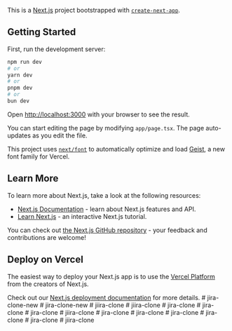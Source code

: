 This is a [Next.js](https://nextjs.org) project bootstrapped with [`create-next-app`](https://nextjs.org/docs/app/api-reference/cli/create-next-app).

## Getting Started

First, run the development server:

```bash
npm run dev
# or
yarn dev
# or
pnpm dev
# or
bun dev
```

Open [http://localhost:3000](http://localhost:3000) with your browser to see the result.

You can start editing the page by modifying `app/page.tsx`. The page auto-updates as you edit the file.

This project uses [`next/font`](https://nextjs.org/docs/app/building-your-application/optimizing/fonts) to automatically optimize and load [Geist](https://vercel.com/font), a new font family for Vercel.

## Learn More

To learn more about Next.js, take a look at the following resources:

- [Next.js Documentation](https://nextjs.org/docs) - learn about Next.js features and API.
- [Learn Next.js](https://nextjs.org/learn) - an interactive Next.js tutorial.

You can check out [the Next.js GitHub repository](https://github.com/vercel/next.js) - your feedback and contributions are welcome!

## Deploy on Vercel

The easiest way to deploy your Next.js app is to use the [Vercel Platform](https://vercel.com/new?utm_medium=default-template&filter=next.js&utm_source=create-next-app&utm_campaign=create-next-app-readme) from the creators of Next.js.

Check out our [Next.js deployment documentation](https://nextjs.org/docs/app/building-your-application/deploying) for more details.
#   j i r a - c l o n e - n e w  
 #   j i r a - c l o n e - n e w  
 #   j i i r a - c l o n e  
 #   j i i r a - c l o n e  
 #   j i r a - c l o n e  
 #   j i r a - c l o n e  
 #   j i r a - c l o n e  
 #   j i i r a - c l o n e  
 #   j i r a - c l o n e  
 #   j i r a - c l o n e  
 #   j i r a - c l o n e  
 #   j i r a - c l o n e  
 #   j i r a - c l o n e  
 #   j i i r a - c l o n e  
 